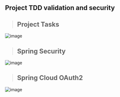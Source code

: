 ## Project TDD validation and security

> ### <h2> Project Tasks </h2>

![image](https://user-images.githubusercontent.com/75624436/187694770-2ae27c80-ec33-4e54-a379-f523c80ced0c.png)

> ### <h2> Spring Security </h2>

![image](https://user-images.githubusercontent.com/75624436/187718574-936bf9d5-aa54-40cb-933f-2b55bc051256.png)

> ### <h2> Spring Cloud OAuth2 </h2>

![image](https://user-images.githubusercontent.com/75624436/187718667-12a6adae-acde-458a-8cb5-f7b0f36e1e4a.png)

